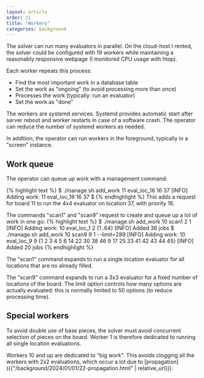 ```yaml
---
layout: article
order: 21
title: "Workers"
categories: background
---
```

The solver can run many evaluators in parallel.
On the cloud-host I rented, the solver could be configured with 19 workers while maintaining a reasonably responsive webpage (I monitored CPU usage with htop).

Each worker repeats this process:
- Find the most important work in a database table
- Set the work as "ongoing" (to avoid processing more than once)
- Processes the work (typically: run an evaluator)
- Set the work as "done"

The workers are systemd services. Systemd provides automatic start after server reboot and worker restarts in case of a software crash.
The operator can reduce the number of systemd workers as needed.

In addition, the operator can run workers in the foreground, typically in a "screen" instance.

<h2>Work queue</h2>
The operator can queue up work with a management command:

{% highlight text %}
$ ./manage.sh add_work 11 eval_loc_16 16 37
[INFO] Adding work: 11 eval_loc_16 16 37
$
{% endhighlight %}
This adds a request for board 11 to run the 4x4 evaluator on location 37, with priority 16.

The commands "scan1" and "scan9" request to create and queue up a lot of work in one go:
{% highlight text %}
$ ./manage.sh add_work 10 scan1 2 1
[INFO] Adding work: 10 eval_loc_1 2 {1..64}
[INFO] Added 36 jobs
$ ./manage.sh add_work 10 scan9 9 1 --limit=289
[INFO] Adding work: 10 eval_loc_9 9 {1 2 3 4 5 6 14 22 30 38 46 9 17 25 33 41 42 43 44 45}
[INFO] Added 20 jobs
{% endhighlight %}

The "scan1" command expands to run a single location evaluator for all locations that are no already filled.

The "scan9" command expands to run a 3x3 evaluator for a fixed number of locations of the board.
The limit option controls how many options are actually evaluated: this is normally limited to 50 options (to reduce processing time). 

<h2>Special workers</h2>
To avoid double use of base pieces, the solver must avoid concurrent selection of pieces on the board.
Worker 1 is therefore dedicated to running all single location evaluations.

Workers 10 and up are dedicated to "big work". This avoids clogging all the workers with 2x2 evaluations,
which occur a lot due to [propagation]({{"/background/2024/01/01/22-propagation.html" | relative_url}}).
